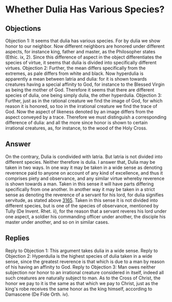 # Whether Dulia Has Various Species?
## Objections
Objection 1: It seems that dulia has various species. For by dulia we show honor to our neighbor. Now different neighbors are honored under different aspects, for instance king, father and master, as the Philosopher states (Ethic. ix, 2). Since this difference of aspect in the object differentiates the species of virtue, it seems that dulia is divided into specifically different virtues.
Objection 2: Further, the mean differs specifically from the extremes, as pale differs from white and black. Now hyperdulia is apparently a mean between latria and dulia: for it is shown towards creatures having a special affinity to God, for instance to the Blessed Virgin as being the mother of God. Therefore it seems that there are different species of dulia, one being simply dulia, the other hyperdulia.
Objection 3: Further, just as in the rational creature we find the image of God, for which reason it is honored, so too in the irrational creature we find the trace of God. Now the aspect of likeness denoted by an image differs from the aspect conveyed by a trace. Therefore we must distinguish a corresponding difference of dulia: and all the more since honor is shown to certain irrational creatures, as, for instance, to the wood of the Holy Cross.
## Answer
On the contrary, Dulia is condivided with latria. But latria is not divided into different species. Neither therefore is dulia.
I answer that, Dulia may be taken in two ways. In one way it may be taken in a wide sense as denoting reverence paid to anyone on account of any kind of excellence, and thus it comprises piety and observance, and any similar virtue whereby reverence is shown towards a man. Taken in this sense it will have parts differing specifically from one another. In another way it may be taken in a strict sense as denoting the reverence of a servant for his lord, for dulia signifies servitude, as stated above [3165](A[3]). Taken in this sense it is not divided into different species, but is one of the species of observance, mentioned by Tully (De Invent. Rhet. ii), for the reason that a servant reveres his lord under one aspect, a soldier his commanding officer under another, the disciple his master under another, and so on in similar cases.
## Replies
Reply to Objection 1: This argument takes dulia in a wide sense.
Reply to Objection 2: Hyperdulia is the highest species of dulia taken in a wide sense, since the greatest reverence is that which is due to a man by reason of his having an affinity to God.
Reply to Objection 3: Man owes neither subjection nor honor to an irrational creature considered in itself, indeed all such creatures are naturally subject to man. As to the Cross of Christ, the honor we pay to it is the same as that which we pay to Christ, just as the king's robe receives the same honor as the king himself, according to Damascene (De Fide Orth. iv).